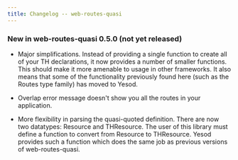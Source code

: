 ```yaml
---
title: Changelog -- web-routes-quasi
---
```

### New in web-routes-quasi 0.5.0 (not yet released)

* Major simplifications. Instead of providing a single function to create all
of your TH declarations, it now provides a number of smaller functions. This
should make it more amenable to usage in other frameworks. It also means that
some of the functionality previously found here (such as the Routes type
family) has moved to Yesod.

* Overlap error message doesn't show you all the routes in your application.

* More flexibility in parsing the quasi-quoted definition. There are now two
datatypes: Resource and THResource. The user of this library must define a
function to convert from Resource to THResource. Yesod provides such a
function which does the same job as previous versions of web-routes-quasi.
